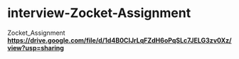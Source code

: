 # interview-Zocket-Assignment
Zocket_Assignment 
**https://drive.google.com/file/d/1d4B0CIJrLqFZdH6oPqSLc7JELG3zv0Xz/view?usp=sharing**
